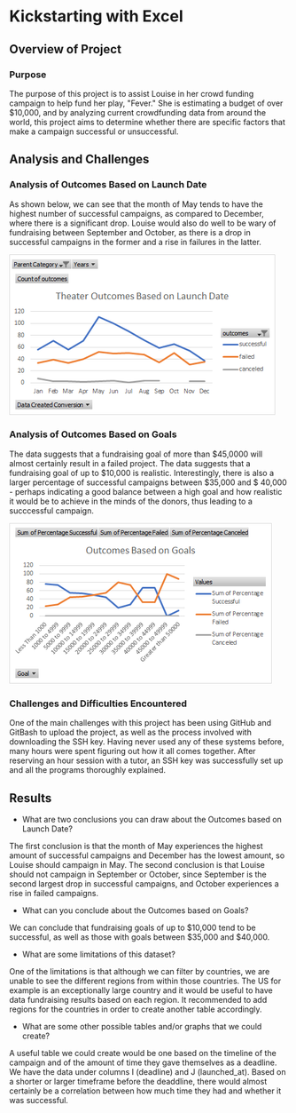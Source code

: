 # Kickstarting with Excel

## Overview of Project

### Purpose
The purpose of this project is to assist Louise in her crowd funding campaign to help fund her play, "Fever." She is estimating a budget of over $10,000, and by analyzing current crowdfunding data from around the world, this project aims to determine whether there are specific factors that make a campaign successful or unsuccessful.
## Analysis and Challenges

### Analysis of Outcomes Based on Launch Date
As shown below, we can see that the month of May tends to have the highest number of successful campaigns, as compared to December, where there is a significant drop. Louise would also do well to be wary of fundraising between September and October, as there is a drop in successful campaigns in the former and a rise in failures in the latter.

![Theater_Outcomes_vs_Launch](Theater_Outcomes_vs_Launch.png)



### Analysis of Outcomes Based on Goals

The data suggests that a fundraising goal of more than $45,0000 will almost certainly result in a failed project. The data suggests that a fundraising goal of up to $10,000 is realistic. Interestingly, there is also a larger percentage of successful campaigns between $35,000 and $
40,000 - perhaps indicating a good balance between a high goal and how realistic it would be to achieve in the minds of the donors, thus leading to a succcessful campaign.

![Outcomes_vs_Goals](Outcomes_vs_Goals.png)

### Challenges and Difficulties Encountered
One of the main challenges with this project has been using GitHub and GitBash to upload the project, as well as the process involved with downloading the SSH key. Having never used any of these systems before, many hours were spent figuring out how it all comes together. After reserving an hour session with a tutor, an SSH key was successfully set up and all the programs thoroughly explained. 
## Results

- What are two conclusions you can draw about the Outcomes based on Launch Date?

The first conclusion is that the month of May experiences the highest amount of successful campaigns and December has the lowest amount, so Louise should campaign in May. The second conclusion is that Louise should not campaign in September or October, since September is the second largest drop in successful campaigns, and October experiences a rise in failed campaigns.

- What can you conclude about the Outcomes based on Goals?

We can conclude that fundraising goals of up to $10,000 tend to be successful, as well as those with goals between $35,000 and $40,000.
- What are some limitations of this dataset?

One of the limitations is that although we can filter by countries, we are unable to see the different regions from within those countries. The US for example is an exceptionally large country and it would be useful to have data fundraising results based on each region. It recommended to add regions for the countries in order to create another table accordingly. 

- What are some other possible tables and/or graphs that we could create?

A useful table we could create would be one based on the timeline of the campaign and of the amount of time they gave themselves as a deadline. We have the data under columns I (deadline) and J (launched_at). Based on a shorter or larger timeframe before the deaddline, there would almost certainly be a correlation between how much time they had and whether it was successful.


